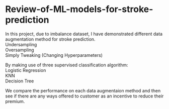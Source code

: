 # Review-of-ML-models-for-stroke-prediction

In this project, due to imbalance dataset, I have demonstrated different data augmentation method for stroke prediction.
<br> Undersampling
<br> Oversampling
<br> Simply Tweaking (Changing Hyperparameters)

By making use of three supervised classification algorithm: 
<br> Logistic Regression
<br> KNN
<br> Decision Tree

We compare the performance on each data augmentaion method and then see if there are any ways offered to customer as an incentive to reduce their premium.


